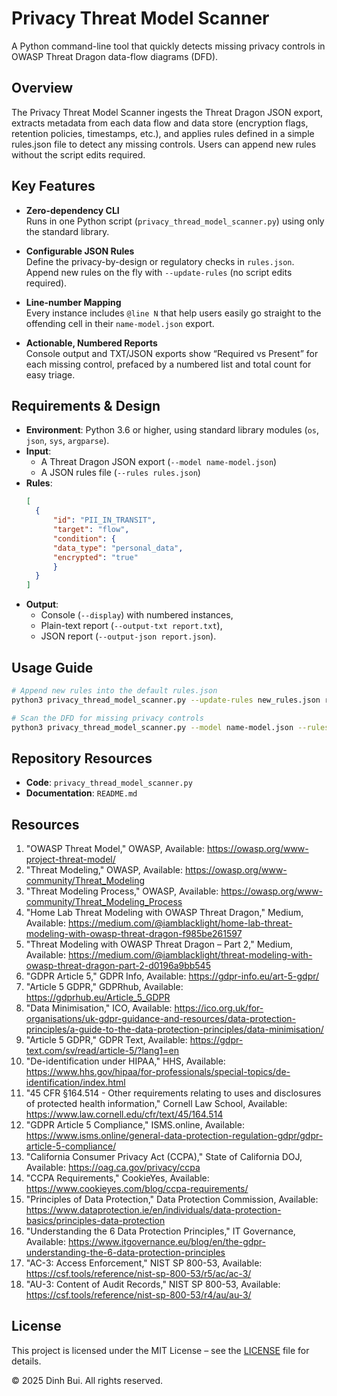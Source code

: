 # Privacy Threat Model Scanner

A Python command-line tool that quickly detects missing privacy controls in OWASP Threat Dragon data-flow diagrams (DFD).

## Overview

The Privacy Threat Model Scanner ingests the Threat Dragon JSON export, extracts metadata from each data flow and data store (encryption flags, retention policies, timestamps, etc.), and applies rules defined in a simple rules.json file to detect any missing controls. Users can append new rules without the script edits required.

## Key Features

- **Zero-dependency CLI**  
  Runs in one Python script (`privacy_thread_model_scanner.py`) using only the standard library.

- **Configurable JSON Rules**  
  Define the privacy-by-design or regulatory checks in `rules.json`. Append new rules on the fly with `--update-rules` (no script edits required).  

- **Line-number Mapping**  
  Every instance includes `@line N` that help users easily go straight to the offending cell in their `name-model.json` export.

- **Actionable, Numbered Reports**  
  Console output and TXT/JSON exports show “Required vs Present” for each missing control, prefaced by a numbered list and total count for easy triage.

## Requirements & Design

- **Environment**:  Python 3.6 or higher, using standard library modules (`os`, `json`, `sys`, `argparse`).
- **Input**:  
  - A Threat Dragon JSON export (`--model name-model.json`)  
  - A JSON rules file (`--rules rules.json`)  
- **Rules**:  
  ```json
  [
    {
        "id": "PII_IN_TRANSIT",
        "target": "flow",
        "condition": {
        "data_type": "personal_data",
        "encrypted": "true"
        }
    }
  ]
  ```
- **Output**:
  - Console (`--display`) with numbered instances,
  - Plain-text report (`--output-txt report.txt`),
  - JSON report (`--output-json report.json`).

## Usage Guide
```bash
# Append new rules into the default rules.json
python3 privacy_thread_model_scanner.py --update-rules new_rules.json rules.json

# Scan the DFD for missing privacy controls
python3 privacy_thread_model_scanner.py --model name-model.json --rules rules.json --display --output-txt report.txt --output-json report.json
```
## Repository Resources

* **Code**: `privacy_thread_model_scanner.py`
* **Documentation**: `README.md`

## Resources

1.	"OWASP Threat Model," OWASP, Available:
https://owasp.org/www-project-threat-model/
2.	"Threat Modeling," OWASP, Available:
https://owasp.org/www-community/Threat_Modeling
3.	"Threat Modeling Process," OWASP, Available:
https://owasp.org/www-community/Threat_Modeling_Process
4.	"Home Lab Threat Modeling with OWASP Threat Dragon," Medium, Available:
https://medium.com/@iamblacklight/home-lab-threat-modeling-with-owasp-threat-dragon-f985be261597
5.	"Threat Modeling with OWASP Threat Dragon – Part 2," Medium, Available:
https://medium.com/@iamblacklight/threat-modeling-with-owasp-threat-dragon-part-2-d0196a9bb545
6.	"GDPR Article 5," GDPR Info, Available:
https://gdpr-info.eu/art-5-gdpr/
7.	"Article 5 GDPR," GDPRhub, Available:
https://gdprhub.eu/Article_5_GDPR
8.	"Data Minimisation," ICO, Available:
https://ico.org.uk/for-organisations/uk-gdpr-guidance-and-resources/data-protection-principles/a-guide-to-the-data-protection-principles/data-minimisation/
9.	"Article 5 GDPR," GDPR Text, Available:
https://gdpr-text.com/sv/read/article-5/?lang1=en
10.	"De-identification under HIPAA," HHS, Available:
https://www.hhs.gov/hipaa/for-professionals/special-topics/de-identification/index.html
11.	"45 CFR §164.514 - Other requirements relating to uses and disclosures of protected health information," Cornell Law School, Available:
https://www.law.cornell.edu/cfr/text/45/164.514
12.	"GDPR Article 5 Compliance," ISMS.online, Available:
https://www.isms.online/general-data-protection-regulation-gdpr/gdpr-article-5-compliance/
13.	"California Consumer Privacy Act (CCPA)," State of California DOJ, Available:
https://oag.ca.gov/privacy/ccpa
14.	"CCPA Requirements," CookieYes, Available:
https://www.cookieyes.com/blog/ccpa-requirements/
15.	"Principles of Data Protection," Data Protection Commission, Available:
https://www.dataprotection.ie/en/individuals/data-protection-basics/principles-data-protection
16.	"Understanding the 6 Data Protection Principles," IT Governance, Available:
https://www.itgovernance.eu/blog/en/the-gdpr-understanding-the-6-data-protection-principles
17.	"AC-3: Access Enforcement," NIST SP 800-53, Available:
https://csf.tools/reference/nist-sp-800-53/r5/ac/ac-3/
18.	"AU-3: Content of Audit Records," NIST SP 800-53, Available:
https://csf.tools/reference/nist-sp-800-53/r4/au/au-3/

## License

This project is licensed under the MIT License – see the [LICENSE](LICENSE) file for details.  

© 2025 Dinh Bui. All rights reserved.